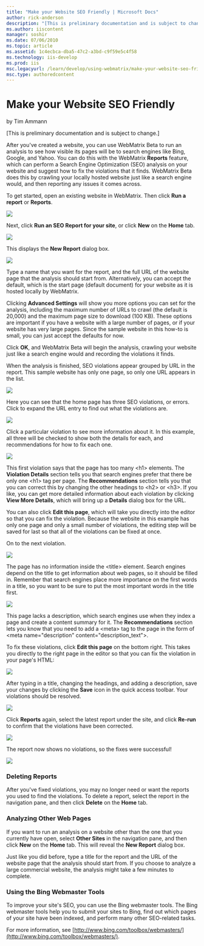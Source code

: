 ```yaml
---
title: "Make your Website SEO Friendly | Microsoft Docs"
author: rick-anderson
description: "[This is preliminary documentation and is subject to change.] After you've created a website, you can use WebMatrix Beta to run an analysis to see how visibl..."
ms.author: iiscontent
manager: soshir
ms.date: 07/06/2010
ms.topic: article
ms.assetid: 1c4ecbca-dba5-47c2-a3bd-c9f59e5c4f58
ms.technology: iis-develop
ms.prod: iis
msc.legacyurl: /learn/develop/using-webmatrix/make-your-website-seo-friendly
msc.type: authoredcontent
---
```

Make your Website SEO Friendly
====================
by Tim Ammann

[This is preliminary documentation and is subject to change.]

After you've created a website, you can use WebMatrix Beta to run an analysis to see how visible its pages will be to search engines like Bing, Google, and Yahoo. You can do this with the WebMatrix **Reports** feature, which can perform a Search Engine Optimization (SEO) analysis on your website and suggest how to fix the violations that it finds. WebMatrix Beta does this by crawling your locally hosted website just like a search engine would, and then reporting any issues it comes across.

To get started, open an existing website in WebMatrix. Then click **Run a report** or **Reports**.

[![](make-your-website-seo-friendly/_static/image3.png)](make-your-website-seo-friendly/_static/image1.png)

Next, click **Run an SEO Report for your site**, or click **New** on the **Home** tab.

[![](make-your-website-seo-friendly/_static/image7.png)](make-your-website-seo-friendly/_static/image5.png)

This displays the **New Report** dialog box.

[![](make-your-website-seo-friendly/_static/image11.png)](make-your-website-seo-friendly/_static/image9.png)

Type a name that you want for the report, and the full URL of the website page that the analysis should start from. Alternatively, you can accept the default, which is the start page (default document) for your website as it is hosted locally by WebMatrix.

Clicking **Advanced Settings** will show you more options you can set for the analysis, including the maximum number of URLs to crawl (the default is 20,000) and the maximum page size to download (100 KB). These options are important if you have a website with a large number of pages, or if your website has very large pages. Since the sample website in this how-to is small, you can just accept the defaults for now.

Click **OK**, and WebMatrix Beta will begin the analysis, crawling your website just like a search engine would and recording the violations it finds.

When the analysis is finished, SEO violations appear grouped by URL in the report. This sample website has only one page, so only one URL appears in the list.

[![](make-your-website-seo-friendly/_static/image15.png)](make-your-website-seo-friendly/_static/image13.png)

Here you can see that the home page has three SEO violations, or errors. Click to expand the URL entry to find out what the violations are.

[![](make-your-website-seo-friendly/_static/image19.png)](make-your-website-seo-friendly/_static/image17.png)

Click a particular violation to see more information about it. In this example, all three will be checked to show both the details for each, and recommendations for how to fix each one.

[![](make-your-website-seo-friendly/_static/image23.png)](make-your-website-seo-friendly/_static/image21.png)

This first violation says that the page has too many &lt;h1&gt; elements. The **Violation Details** section tells you that search engines prefer that there be only one &lt;h1&gt; tag per page. The **Recommendations** section tells you that you can correct this by changing the other headings to &lt;h2&gt; or &lt;h3&gt;. If you like, you can get more detailed information about each violation by clicking **View More Details**, which will bring up a **Details** dialog box for the URL.

You can also click **Edit this page**, which will take you directly into the editor so that you can fix the violation. Because the website in this example has only one page and only a small number of violations, the editing step will be saved for last so that all of the violations can be fixed at once.

On to the next violation.

[![](make-your-website-seo-friendly/_static/image27.png)](make-your-website-seo-friendly/_static/image25.png)

The page has no information inside the &lt;title&gt; element. Search engines depend on the title to get information about web pages, so it should be filled in. Remember that search engines place more importance on the first words in a title, so you want to be sure to put the most important words in the title first.

[![](make-your-website-seo-friendly/_static/image31.png)](make-your-website-seo-friendly/_static/image29.png)

This page lacks a description, which search engines use when they index a page and create a content summary for it. The **Recommendations** section lets you know that you need to add a &lt;meta&gt; tag to the page in the form of &lt;meta name="description" content="description\_text"&gt;.

To fix these violations, click **Edit this page** on the bottom right. This takes you directly to the right page in the editor so that you can fix the violation in your page's HTML:

[![](make-your-website-seo-friendly/_static/image35.png)](make-your-website-seo-friendly/_static/image33.png)

After typing in a title, changing the headings, and adding a description, save your changes by clicking the **Save** icon in the quick access toolbar. Your violations should be resolved.

[![](make-your-website-seo-friendly/_static/image39.png)](make-your-website-seo-friendly/_static/image37.png)

Click **Reports** again, select the latest report under the site, and click **Re-run** to confirm that the violations have been corrected.

[![](make-your-website-seo-friendly/_static/image43.png)](make-your-website-seo-friendly/_static/image41.png)

The report now shows no violations, so the fixes were successful!

[![](make-your-website-seo-friendly/_static/image47.png)](make-your-website-seo-friendly/_static/image45.png)

### Deleting Reports

After you've fixed violations, you may no longer need or want the reports you used to find the violations. To delete a report, select the report in the navigation pane, and then click **Delete** on the **Home** tab.

### Analyzing Other Web Pages

If you want to run an analysis on a website other than the one that you currently have open, select **Other Sites** in the navigation pane, and then click **New** on the **Home** tab. This will reveal the **New Report** dialog box.

Just like you did before, type a title for the report and the URL of the website page that the analysis should start from. If you choose to analyze a large commercial website, the analysis might take a few minutes to complete.

### Using the Bing Webmaster Tools

To improve your site's SEO, you can use the Bing webmaster tools. The Bing webmaster tools help you to submit your sites to Bing, find out which pages of your site have been indexed, and perform many other SEO-related tasks.

For more information, see [http://www.bing.com/toolbox/webmasters/](http://www.bing.com/toolbox/webmasters/).